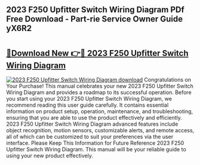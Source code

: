 ## 2023 F250 Upfitter Switch Wiring Diagram PDf Free Download - Part-rie Service Owner Guide yX6R2

# <h2><a href="http://dfkr47q.blite.top/?on=2023+F250+Upfitter+Switch+Wiring+Diagram">🔗Download New 👉🔴 2023 F250 Upfitter Switch Wiring Diagram</a></h2>

[![2023 F250 Upfitter Switch Wiring Diagram download](https://i.imgur.com/lujVjoI.png)](http://dfkr47q.blite.top/?on=2023+F250+Upfitter+Switch+Wiring+Diagram)
Congratulations on Your Purchase! This manual celebrates your new 2023 F250 Upfitter Switch Wiring Diagram and provides a roadmap to its successful operation. Before you start using your 2023 F250 Upfitter Switch Wiring Diagram, we recommend reading this user guide carefully. It contains essential information on product setup, operation, maintenance, and troubleshooting, ensuring that you are able to use the product effectively and efficiently. 2023 F250 Upfitter Switch Wiring Diagram advanced features include object recognition, motion sensors, customizable alerts, and remote access, all of which can be customized to suit your preferences via the user interface. Please Keep This Information for Future Reference 2023 F250 Upfitter Switch Wiring Diagram. This manual will be your reliable guide to using your new product effectively.
